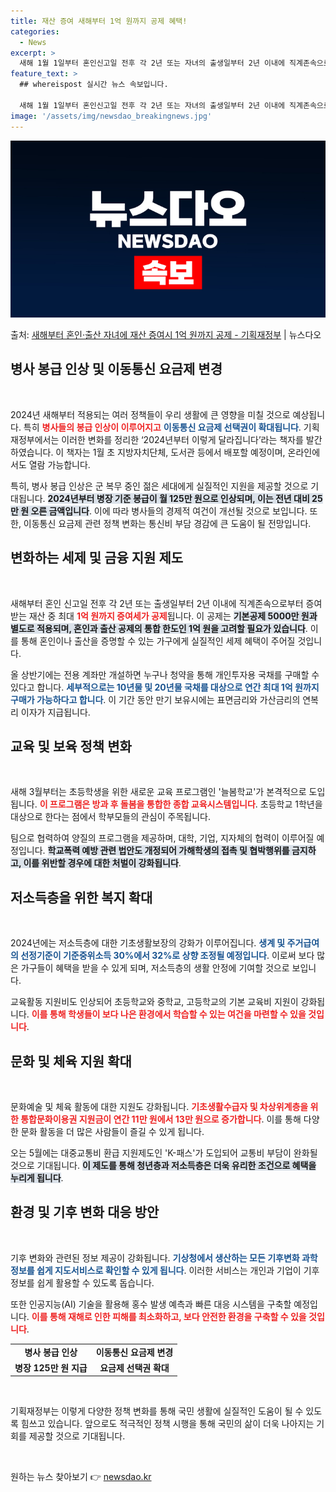 ```yaml
---
title: 재산 증여 새해부터 1억 원까지 공제 혜택!
categories:
  - News
excerpt: >
  새해 1월 1일부터 혼인신고일 전후 각 2년 또는 자녀의 출생일부터 2년 이내에 직계존속으로부터 증여받는 재…
feature_text: >
  ## whereispost 실시간 뉴스 속보입니다.

  새해 1월 1일부터 혼인신고일 전후 각 2년 또는 자녀의 출생일부터 2년 이내에 직계존속으로부터 증여받는 재…
image: '/assets/img/newsdao_breakingnews.jpg'
---
```


![뉴스다오 속보](/assets/img/newsdao_breakingnews.jpg)

<p>출처: <a href="https://newsdao.kr/2914" rel="dofollow">새해부터 혼인·출산 자녀에 재산 증여시 1억 원까지 공제  - 기획재정부</a> | 뉴스다오</p>

<h2 data-ke-size="size26">병사 봉급 인상 및 이동통신 요금제 변경</h2>

<p data-ke-size="size16">&nbsp;</p>

<p data-ke-size="size16">2024년 새해부터 적용되는 여러 정책들이 우리 생활에 큰 영향을 미칠 것으로 예상됩니다. 특히 <b><span style="color: #ee2323;">병사들의 봉급 인상이 이루어지고</span></b> <b><span style="color: #1a5490;">이동통신 요금제 선택권이 확대됩니다</span></b>. 기획재정부에서는 이러한 변화를 정리한 ‘2024년부터 이렇게 달라집니다’라는 책자를 발간하였습니다. 이 책자는 1월 초 지방자치단체, 도서관 등에서 배포할 예정이며, 온라인에서도 열람 가능합니다.</p>

<p data-ke-size="size16">특히, 병사 봉급 인상은 군 복무 중인 젊은 세대에게 실질적인 지원을 제공할 것으로 기대됩니다. <b><span style="background-color: #21538527;">2024년부터 병장 기준 봉급이 월 125만 원으로 인상되며, 이는 전년 대비 25만 원 오른 금액입니다</span></b>. 이에 따라 병사들의 경제적 여건이 개선될 것으로 보입니다. 또한, 이동통신 요금제 관련 정책 변화는 통신비 부담 경감에 큰 도움이 될 전망입니다.</p>

<h2 data-ke-size="size26">변화하는 세제 및 금융 지원 제도</h2>

<p data-ke-size="size16">&nbsp;</p>

<p data-ke-size="size16">새해부터 혼인 신고일 전후 각 2년 또는 출생일부터 2년 이내에 직계존속으로부터 증여받는 재산 중 최대 <b><span style="color: #ee2323;">1억 원까지 증여세가 공제</span></b>됩니다. 이 공제는 <b><span style="background-color: #21538527;">기본공제 5000만 원과 별도로 적용되며, 혼인과 출산 공제의 통합 한도인 1억 원을 고려할 필요가 있습니다</span></b>. 이를 통해 혼인이나 출산을 증명할 수 있는 가구에게 실질적인 세제 혜택이 주어질 것입니다.</p>

<p data-ke-size="size16">올 상반기에는 전용 계좌만 개설하면 누구나 청약을 통해 개인투자용 국채를 구매할 수 있다고 합니다. <b><span style="color: #1a5490;">세부적으로는 10년물 및 20년물 국채를 대상으로 연간 최대 1억 원까지 구매가 가능하다고 합니다</span></b>. 이 기간 동안 만기 보유시에는 표면금리와 가산금리의 연복리 이자가 지급됩니다.</p>

<h2 data-ke-size="size26">교육 및 보육 정책 변화</h2>

<p data-ke-size="size16">&nbsp;</p>

<p data-ke-size="size16">새해 3월부터는 초등학생을 위한 새로운 교육 프로그램인 '늘봄학교'가 본격적으로 도입됩니다. <b><span style="color: #ee2323;">이 프로그램은 방과 후 돌봄을 통합한 종합 교육시스템입니다</span></b>. 초등학교 1학년을 대상으로 한다는 점에서 학부모들의 관심이 주목됩니다.</p>

<p data-ke-size="size16">팀으로 협력하여 양질의 프로그램을 제공하며, 대학, 기업, 지자체의 협력이 이루어질 예정입니다. <b><span style="background-color: #21538527;">학교폭력 예방 관련 법안도 개정되어 가해학생의 접촉 및 협박행위를 금지하고, 이를 위반할 경우에 대한 처벌이 강화됩니다</span></b>.</p>

<h2 data-ke-size="size26">저소득층을 위한 복지 확대</h2>

<p data-ke-size="size16">&nbsp;</p>

<p data-ke-size="size16">2024년에는 저소득층에 대한 기초생활보장의 강화가 이루어집니다. <b><span style="color: #1a5490;">생계 및 주거급여의 선정기준이 기준중위소득 30%에서 32%로 상향 조정될 예정입니다</span></b>. 이로써 보다 많은 가구들이 혜택을 받을 수 있게 되며, 저소득층의 생활 안정에 기여할 것으로 보입니다.</p>

<p data-ke-size="size16">교육활동 지원비도 인상되어 초등학교와 중학교, 고등학교의 기본 교육비 지원이 강화됩니다. <b><span style="color: #ee2323;">이를 통해 학생들이 보다 나은 환경에서 학습할 수 있는 여건을 마련할 수 있을 것입니다</span></b>.</p>

<h2 data-ke-size="size26">문화 및 체육 지원 확대</h2>

<p data-ke-size="size16">&nbsp;</p>

<p data-ke-size="size16">문화예술 및 체육 활동에 대한 지원도 강화됩니다. <b><span style="color: #ee2323;">기초생활수급자 및 차상위계층을 위한 통합문화이용권 지원금이 연간 11만 원에서 13만 원으로 증가합니다</span></b>. 이를 통해 다양한 문화 활동을 더 많은 사람들이 즐길 수 있게 됩니다.</p>

<p data-ke-size="size16">오는 5월에는 대중교통비 환급 지원제도인 'K-패스'가 도입되어 교통비 부담이 완화될 것으로 기대됩니다. <b><span style="background-color: #21538527;">이 제도를 통해 청년층과 저소득층은 더욱 유리한 조건으로 혜택을 누리게 됩니다</span></b>.</p>

<h2 data-ke-size="size26">환경 및 기후 변화 대응 방안</h2>

<p data-ke-size="size16">&nbsp;</p>

<p data-ke-size="size16">기후 변화와 관련된 정보 제공이 강화됩니다. <b><span style="color: #1a5490;">기상청에서 생산하는 모든 기후변화 과학정보를 쉽게 지도서비스로 확인할 수 있게 됩니다</span></b>. 이러한 서비스는 개인과 기업이 기후 정보를 쉽게 활용할 수 있도록 돕습니다.</p>

<p data-ke-size="size16">또한 인공지능(AI) 기술을 활용해 홍수 발생 예측과 빠른 대응 시스템을 구축할 예정입니다. <b><span style="color: #ee2323;">이를 통해 재해로 인한 피해를 최소화하고, 보다 안전한 환경을 구축할 수 있을 것입니다</span></b>.</p>

<table>
  <tr>
    <td style="text-align: center; height: 17px;"><b>병사 봉급 인상</b></td>
    <td style="text-align: center; height: 17px;"><b>이동통신 요금제 변경</b></td>
  </tr>
  <tr>
    <td style="text-align: center; height: 17px;"><b>병장 125만 원 지급</b></td>
    <td style="text-align: center; height: 17px;"><b>요금제 선택권 확대</b></td>
  </tr>
</table>

<p data-ke-size="size16">&nbsp;</p>

<p data-ke-size="size16">기획재정부는 이렇게 다양한 정책 변화를 통해 국민 생활에 실질적인 도움이 될 수 있도록 힘쓰고 있습니다. 앞으로도 적극적인 정책 시행을 통해 국민의 삶이 더욱 나아지는 기회를 제공할 것으로 기대됩니다.</p>

<p data-ke-size="size16">&nbsp;</p> 

원하는 뉴스 찾아보기 👉 <a href="https://newsdao.kr" rel="dofollow">newsdao.kr</a>


